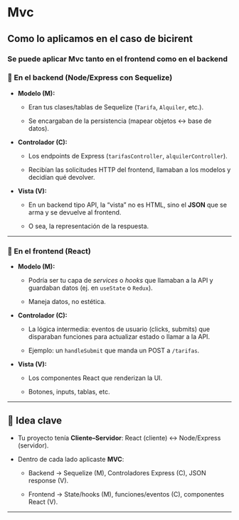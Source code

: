 
# Mvc
## Como lo aplicamos en el caso de bicirent

### Se puede aplicar Mvc tanto en el frontend como en el backend 

### 🔹 En el **backend** (Node/Express con Sequelize)

- **Modelo (M):**
    
    - Eran tus clases/tablas de Sequelize (`Tarifa`, `Alquiler`, etc.).
        
    - Se encargaban de la persistencia (mapear objetos ↔ base de datos).
        
- **Controlador (C):**
    
    - Los endpoints de Express (`tarifasController`, `alquilerController`).
        
    - Recibían las solicitudes HTTP del frontend, llamaban a los modelos y decidían qué devolver.
        
- **Vista (V):**
    
    - En un backend tipo API, la “vista” no es HTML, sino el **JSON** que se arma y se devuelve al frontend.
        
    - O sea, la representación de la respuesta.
        

---

### 🔹 En el **frontend** (React)

- **Modelo (M):**
    
    - Podría ser tu capa de _services_ o _hooks_ que llamaban a la API y guardaban datos (ej. en `useState` o `Redux`).
        
    - Maneja datos, no estética.
        
- **Controlador (C):**
    
    - La lógica intermedia: eventos de usuario (clicks, submits) que disparaban funciones para actualizar estado o llamar a la API.
        
    - Ejemplo: un `handleSubmit` que manda un POST a `/tarifas`.
        
- **Vista (V):**
    
    - Los componentes React que renderizan la UI.
        
    - Botones, inputs, tablas, etc.
        

---

## 🎯 Idea clave

- Tu proyecto tenía **Cliente–Servidor**: React (cliente) ↔ Node/Express (servidor).
    
- Dentro de cada lado aplicaste **MVC**:
    
    - Backend → Sequelize (M), Controladores Express (C), JSON response (V).
        
    - Frontend → State/hooks (M), funciones/eventos (C), componentes React (V).
        

---
